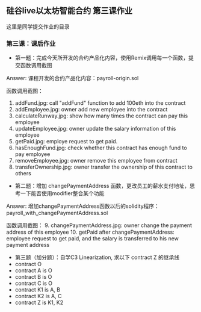 ## 硅谷live以太坊智能合约 第三课作业
这里是同学提交作业的目录

### 第三课：课后作业
- 第一题：完成今天所开发的合约产品化内容，使用Remix调用每一个函数，提交函数调用截图

Answer: 课程开发的合约产品化内容：payroll-origin.sol

函数调用截图：
1. addFund.jpg: call "addFund" function to add 100eth into the contract
2. addEmployee.jpg: owner add new employee into the contract
3. calculateRunway.jpg: show how many times the contract can pay this employee
4. updateEmployee.jpg: owner update the salary information of this employee
5. getPaid.jpg: employe request to get paid.
6. hasEnoughFund.jpg: check whether this contract has enough fund to pay employee
7. removeEmployee.jpg:  owner remove this employee from contract
8. transferOwnership.jpg: owner transfer the ownership of this contract to others

- 第二题：增加 changePaymentAddress 函数，更改员工的薪水支付地址，思考一下能否使用modifier整合某个功能

Answer: 增加changePaymentAddress函数以后的solidity程序： payroll_with_changePaymentAddress.sol

函数调用截图：
9. changePaymentAddress.jpg: owner change the payment address of this employee
10. getPaid after changePaymentAddress:  employee request to get paid, and the salary is transferred to his new payment address

- 第三题（加分题）：自学C3 Linearization, 求以下 contract Z 的继承线
- contract O
- contract A is O
- contract B is O
- contract C is O
- contract K1 is A, B
- contract K2 is A, C
- contract Z is K1, K2

